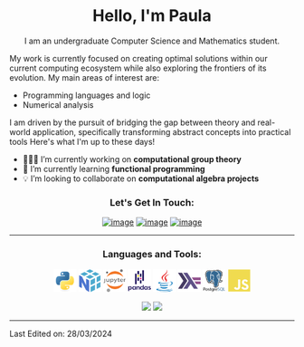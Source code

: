 <h1 align="center">Hello, I'm Paula</h1>
<p align="center">I am an undergraduate Computer Science and Mathematics student.</p>

My work is currently focused on creating optimal solutions within our current computing ecosystem while also exploring the frontiers of its evolution.
My main areas of interest are:

- Programming languages and logic
- Numerical analysis

I am driven by the pursuit of bridging the gap between theory and real-world application, specifically transforming abstract concepts into practical tools  Here's what I'm up to these days!

- 👩🏻‍💻 I’m currently working on **computational group theory**
- 📑 I’m currently learning **functional programming**
- 💡 I’m looking to collaborate on **computational algebra projects**

<h3 align="center">Let's Get In Touch:</h3>
<div align="center">

[![image](https://img.shields.io/badge/LinkedIn-3E6D9C?style=for-the-badge&logo=&logoColor=white)](https://www.linkedin.com/in/paulaamaya/)
[![image](https://img.shields.io/badge/Website-FF577F?style=for-the-badge&logo=&logoColor=white)](https://paulaamaya.com/)
[![image](https://img.shields.io/badge/Email-DD6B4D?style=for-the-badge&logo=&logoColor=white)](mailto:paula.amaya@ucalgary.ca)
  
</div>

---

<h3 align="center">Languages and Tools:</h3>

<p align="center"> 
  <!-- Python -->
  <a> 
    <img src="https://raw.githubusercontent.com/devicons/devicon/master/icons/python/python-original.svg" alt="python" width="40" height="40"/> 
  </a>
    <!-- Numpy -->
  <a> 
    <img src="https://github.com/devicons/devicon/blob/master/icons/numpy/numpy-original.svg" alt="numpy" width="40" height="40"/> 
  </a>
  <!-- Jupyter -->
  <a> 
    <img src="https://raw.githubusercontent.com/devicons/devicon/master/icons/jupyter/jupyter-original-wordmark.svg" alt="jupyter" width="40" height="40"/> 
  </a>
   <!-- Pandas -->
  <a> 
    <img src="https://github.com/devicons/devicon/blob/master/icons/pandas/pandas-original-wordmark.svg" alt="pandas" width="40" height="40"/> 
  </a>
  <!-- Java -->
  <a> 
    <img src="https://raw.githubusercontent.com/devicons/devicon/master/icons/java/java-original.svg" alt="java" width="40" height="40"/> 
  </a>
    <!-- Haskell -->
  <a> 
    <img src="https://github.com/devicons/devicon/blob/master/icons/haskell/haskell-original.svg" alt="haskell" width="40" height="40"/> 
  </a>
  <!-- PostGres -->
  <a> 
    <img src="https://raw.githubusercontent.com/devicons/devicon/master/icons/postgresql/postgresql-original-wordmark.svg" alt="postgres" width="40" height="40"/> 
  </a>
  <!-- JS -->
  <a> 
    <img src="https://raw.githubusercontent.com/devicons/devicon/master/icons/javascript/javascript-plain.svg" alt="javascript" width="40" height="40"/> 
  </a>
</p>

<p align= "center">
  <img height = "150" src="https://github-readme-stats.vercel.app/api?username=paulaamaya&theme=react&show_icons=true&count_private=true"/>
  <img height= "150" src="https://github-readme-stats.vercel.app/api/top-langs/?username=paulaamaya&theme=react&layout=compact" />
</p>

------

Last Edited on: 28/03/2024
